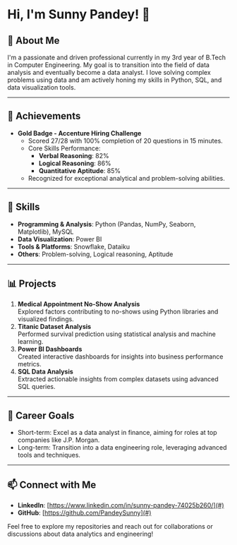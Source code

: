 
# Hi, I'm Sunny Pandey! 👋

## 🚀 About Me
I'm a passionate and driven professional currently in my 3rd year of B.Tech in Computer Engineering. My goal is to transition into the field of data analysis and eventually become a data analyst. I love solving complex problems using data and am actively honing my skills in Python, SQL, and data visualization tools.

---

## 🌟 Achievements
- **Gold Badge - Accenture Hiring Challenge**  
  - Scored 27/28 with 100% completion of 20 questions in 15 minutes.  
  - Core Skills Performance:  
    - **Verbal Reasoning**: 82%  
    - **Logical Reasoning**: 86%  
    - **Quantitative Aptitude**: 85%  
  - Recognized for exceptional analytical and problem-solving abilities.

---

## 🔧 Skills
- **Programming & Analysis**: Python (Pandas, NumPy, Seaborn, Matplotlib), MySQL
- **Data Visualization**: Power BI
- **Tools & Platforms**: Snowflake, Dataiku
- **Others**: Problem-solving, Logical reasoning, Aptitude

---

## 📊 Projects
1. **Medical Appointment No-Show Analysis**  
   Explored factors contributing to no-shows using Python libraries and visualized findings.
2. **Titanic Dataset Analysis**  
   Performed survival prediction using statistical analysis and machine learning.
3. **Power BI Dashboards**  
   Created interactive dashboards for insights into business performance metrics.
4. **SQL Data Analysis**  
   Extracted actionable insights from complex datasets using advanced SQL queries.

---

## 💼 Career Goals
- Short-term: Excel as a data analyst in finance, aiming for roles at top companies like J.P. Morgan.
- Long-term: Transition into a data engineering role, leveraging advanced tools and techniques.

---

## 📫 Connect with Me
- **LinkedIn**: [https://www.linkedin.com/in/sunny-pandey-74025b260/](#)  
- **GitHub**: [https://github.com/PandeySunny](#)  

Feel free to explore my repositories and reach out for collaborations or discussions about data analytics and engineering!
